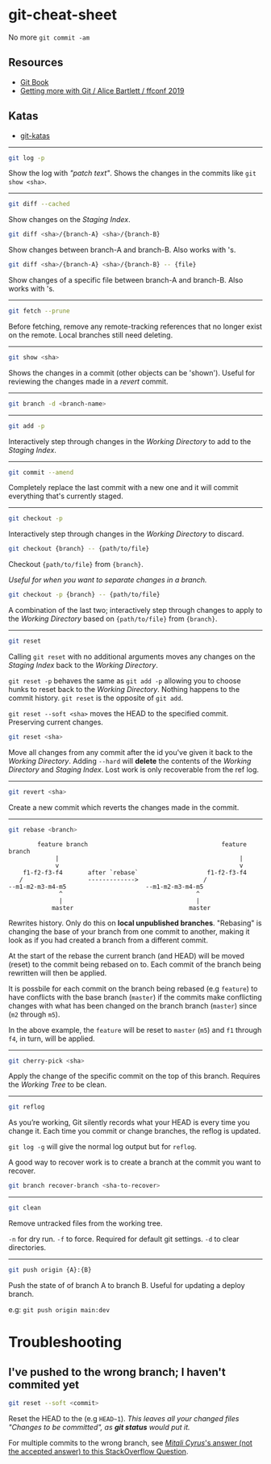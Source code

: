 # git-cheat-sheet
No more `git commit -am`

## Resources
- [Git Book](https://git-scm.com/book)
- [Getting more with Git / Alice Bartlett / ffconf 2019](https://www.youtube.com/watch?v=FQ4IdcrOUz0)

## Katas
- [git-katas](https://github.com/eficode-academy/git-katas)

---

```sh
git log -p
```

Show the log with _"patch text"_. Shows the changes in the commits like `git show <sha>`.

---

```sh
git diff --cached
```

Show changes on the _Staging Index_.

```sh
git diff <sha>/{branch-A} <sha>/{branch-B}
```

Show changes between branch-A and branch-B. Also works with <sha>'s.

```sh
git diff <sha>/{branch-A} <sha>/{branch-B} -- {file}
```

Show changes of a specific file between branch-A and branch-B. Also works with <sha>'s.

---

```sh
git fetch --prune
```

Before fetching, remove any remote-tracking references that no longer exist on the remote.
Local branches still need deleting.

---

```sh
git show <sha>
```

Shows the changes in a commit (other objects can be 'shown').
Useful for reviewing the changes made in a _revert_ commit.

---

```sh
git branch -d <branch-name>
```

---

```sh
git add -p
```
Interactively step through changes in the _Working Directory_ to add to the _Staging Index_.

---

```sh
git commit --amend
```

Completely replace the last commit with a new one and it will commit everything that's currently staged.

---

```sh
git checkout -p
```

Interactively step through changes in the _Working Directory_ to discard.

```sh
git checkout {branch} -- {path/to/file}
```

Checkout `{path/to/file}` from `{branch}`.

_Useful for when you want to separate changes in a branch._

```sh
git checkout -p {branch} -- {path/to/file}
```

A combination of the last two; interactively step through changes to apply to the _Working Directory_ based on `{path/to/file}` from `{branch}`.

---

```sh
git reset
```

Calling `git reset` with no additional arguments moves any changes on the _Staging Index_ back to the _Working Directory_.

`git reset -p` behaves the same as `git add -p` allowing you to choose hunks to reset back to the _Working Directory_.
Nothing happens to the commit history.
`git reset` is the opposite of `git add`.

`git reset --soft <sha>` moves the HEAD to the specified commit. Preserving current changes.

```sh
git reset <sha>
```

Move all changes from any commit after the id you've given it back to the _Working Directory_.
Adding `--hard` will **delete** the contents of the _Working Directory_ and _Staging Index_.
Lost work is only recoverable from the ref log.

---

```sh
git revert <sha>
```

Create a new commit which reverts the changes made in the <sha> commit.

---

```sh
git rebase <branch>
```

```
        feature branch                                     feature branch
             |                                                  |
             v                                                  v
    f1-f2-f3-f4       after `rebase`                   f1-f2-f3-f4
   /                  ------------->                  /
--m1-m2-m3-m4-m5                      --m1-m2-m3-m4-m5
              ^                                     ^
              |                                     |
            master                                master
```

Rewrites history. Only do this on **local unpublished branches**.
"Rebasing" is changing the base of your branch from one commit to another, making it look as if you had created a branch from a different commit.

At the start of the rebase the current branch (and HEAD) will be moved (reset) to the commit being rebased on to.
Each commit of the branch being rewritten will then be applied.

It is possbile for each commit on the branch being rebased (e.g `feature`) to have conflicts with the base branch (`master`)
if the commits make conflicting changes with what has been changed on the branch branch (`master`) since (`m2` through `m5`).

In the above example, the `feature` will be reset to `master` (`m5`) and `f1` through `f4`, in turn, will be applied.

---

```sh
git cherry-pick <sha>
```

Apply the change of the specific commit on the top of this branch. Requires the _Working Tree_ to be clean.

---

```sh
git reflog
```

As you’re working, Git silently records what your HEAD is every time you change it.
Each time you commit or change branches, the reflog is updated.

`git log -g` will give the normal log output but for `reflog`.

A good way to recover work is to create a branch at the commit you want to recover.

```sh
git branch recover-branch <sha-to-recover>
```

---

```sh
git clean
```

Remove untracked files from the working tree.

`-n` for dry run.
`-f` to force. Required for default git settings.
`-d` to clear directories.

---

```sh
git push origin {A}:{B}
```

Push the state of of branch A to branch B. Useful for updating a deploy branch.

e.g: `git push origin main:dev`


# Troubleshooting

## I've pushed to the wrong branch; I haven't commited yet

```sh
git reset --soft <commit>
```

Reset the HEAD to the <commit> (e.g `HEAD~1`).
_This leaves all your changed files "Changes to be committed", as **git status** would put it._

For multiple commits to the wrong branch, see [_Mitali Cyrus_'s  answer (not the accepted answer) to this StackOverflow Question](https://stackoverflow.com/questions/2941517/how-to-fix-committing-to-the-wrong-git-branch).
